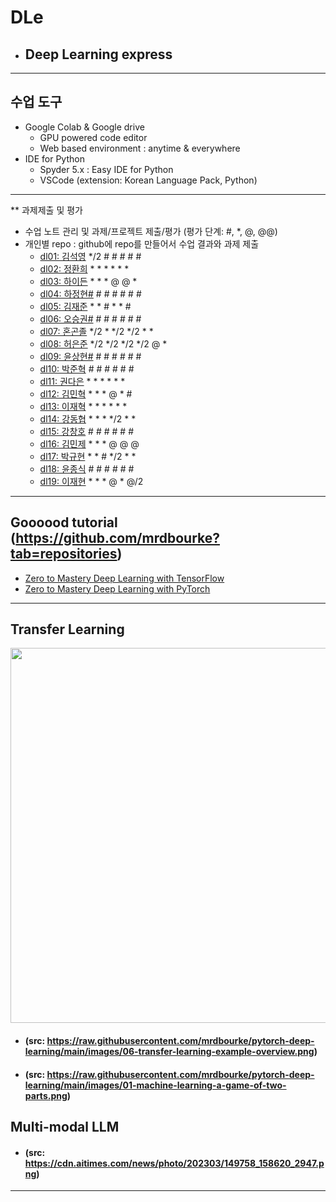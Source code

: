 # DLe
- ## Deep Learning express
---
## 수업 도구
* Google Colab & Google drive
  - GPU powered code editor
  - Web based environment : anytime & everywhere
* IDE for Python
  - Spyder 5.x : Easy IDE for Python
  - VSCode (extension: Korean Language Pack, Python)
---  

** 과제제출 및 평가
- 수업 노트 관리 및 과제/프로젝트 제출/평가 (평가 단계: #, *, @, @@)
- 개인별 repo : github에 repo를 만들어서 수업 결과와 과제 제출                
  * [dl01: 김석영](https://github.com/cheesedog-paradise/dl01) */2 # # # # #
  * [dl02: 정환희](https://github.com/alemskdlt/dl02) * * * * * *
  * [dl03: 하이든](https://github.com/HayDen-Gonne/dl03) * * * @ @ *
  * [dl04: 하정현#]() # # # # # #
  * [dl05: 김재준](https://github.com/jaejun22/dl05) * * # * * #
  * [dl06: 오승권#]() # # # # # #
  * [dl07: 혼곤졸](https://github.com/20211527/dl07) */2 * */2 */2 * *
  * [dl08: 허은준](https://github.com/kukichocollis/dl08) */2 */2 */2 */2 @ *
  * [dl09: 윤상현#]() # # # # # #
  * [dl10: 박준혁](https://github.com/20212609/dl10) # # # # # #
  * [dl11: 권다은](https://github.com/daeunkk/dl11) * * * * * *
  * [dl12: 김민혁](https://github.com/JerryK97/dl12) * * * @ * #
  * [dl13: 이재혁](https://github.com/jae-hyuck/dl13) * * * * * *
  * [dl14: 강동협](https://github.com/Hyup98/DL14) * * * */2 * *
  * [dl15: 강창호](https://github.com/Kangchangho1234/dl15) # # # # # #
  * [dl16: 김민제](https://github.com/mixhub10/dl16) * * * @ @ @
  * [dl17: 박규현](https://github.com/Park20182618/dl17) * * # */2 * *
  * [dl18: 윤종식](https://github.com/jongsik22/dl18) # # # # # #
  * [dl19: 이재현](https://github.com/iamgus123/dl19) * * * @ * @/2
  
---
## Goooood tutorial (https://github.com/mrdbourke?tab=repositories)  
- [Zero to Mastery Deep Learning with TensorFlow](https://github.com/mrdbourke/tensorflow-deep-learning)
- [Zero to Mastery Deep Learning with PyTorch](https://github.com/mrdbourke/pytorch-deep-learning)
---
## Transfer Learning 
<img src="https://github.com/mrdbourke/pytorch-deep-learning/raw/main/images/06-transfer-learning-example-overview.png" width=900 height=600>  

- #### (src: https://raw.githubusercontent.com/mrdbourke/pytorch-deep-learning/main/images/06-transfer-learning-example-overview.png)  
- #### (src: https://raw.githubusercontent.com/mrdbourke/pytorch-deep-learning/main/images/01-machine-learning-a-game-of-two-parts.png)

## Multi-modal LLM  
- #### (src: https://cdn.aitimes.com/news/photo/202303/149758_158620_2947.png)  

---
